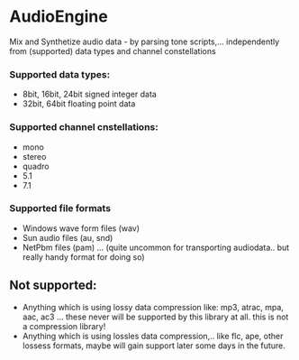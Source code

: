AudioEngine
===========
Mix and Synthetize audio data - by parsing tone scripts,... independently from (supported) data types and channel constellations


### Supported data types:

- 8bit, 16bit, 24bit signed integer data
- 32bit, 64bit floating point data

### Supported channel cnstellations:

- mono
- stereo
- quadro
- 5.1
- 7.1

### Supported file formats

- Windows wave form files (wav)
- Sun audio files (au, snd)
- NetPbm files (pam) ... (quite uncommon for transporting audiodata.. but really handy format for doing so)

## Not supported: 
- Anything which is using lossy data compression like: mp3, atrac, mpa, aac, ac3 ... these never will be supported by this library at all. this is not a compression library!
- Anything which is using lossles data compression,.. like flc, ape, other lossess formats, maybe will gain support later some days in the future.  

